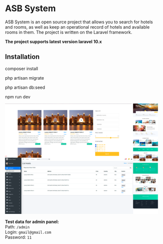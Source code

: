 <h1>ASB System</h1>

ASB System is an open source project that allows you to search for hotels and rooms, as well as 
keep an operational record of hotels and available rooms in them. The project is written on
the Laravel framework.

<strong>The project supports latest version laravel 10.x</strong>

<h2>Installation</h2>
<p>composer install</p>
<p>php artisan migrate</p>
<p>php artisan db:seed</p>
<p>npm run dev</p>

<img src="https://github.com/AndrewGitHabSource/Adventure/blob/main/img.png">

**Test data for admin panel:** <br>
Path: `/admin` <br>
Login: `gmail@gmail.com` <br>
Password: `11`
